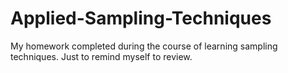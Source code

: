 # Applied-Sampling-Techniques
My homework completed during the course of learning sampling techniques. Just to remind myself to review.
